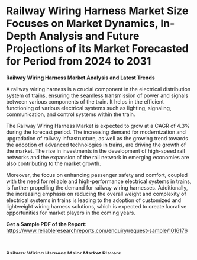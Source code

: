<p><h1>Railway Wiring Harness Market Size Focuses on Market Dynamics, In-Depth Analysis and Future Projections of its Market Forecasted for Period from 2024 to 2031</h1></p><p><strong>Railway Wiring Harness Market Analysis and Latest Trends</strong></p>
<p><p>A railway wiring harness is a crucial component in the electrical distribution system of trains, ensuring the seamless transmission of power and signals between various components of the train. It helps in the efficient functioning of various electrical systems such as lighting, signaling, communication, and control systems within the train.</p><p>The Railway Wiring Harness Market is expected to grow at a CAGR of 4.3% during the forecast period. The increasing demand for modernization and upgradation of railway infrastructure, as well as the growing trend towards the adoption of advanced technologies in trains, are driving the growth of the market. The rise in investments in the development of high-speed rail networks and the expansion of the rail network in emerging economies are also contributing to the market growth.</p><p>Moreover, the focus on enhancing passenger safety and comfort, coupled with the need for reliable and high-performance electrical systems in trains, is further propelling the demand for railway wiring harnesses. Additionally, the increasing emphasis on reducing the overall weight and complexity of electrical systems in trains is leading to the adoption of customized and lightweight wiring harness solutions, which is expected to create lucrative opportunities for market players in the coming years.</p></p>
<p><strong>Get a Sample PDF of the Report:&nbsp;</strong> <a href="https://www.reliableresearchreports.com/enquiry/request-sample/1016176">https://www.reliableresearchreports.com/enquiry/request-sample/1016176</a></p>
<p>&nbsp;</p>
<p><strong>Railway Wiring Harness Major Market Players</strong></p>
<p><p>The global railway wiring harness market is highly competitive and fragmented, with several key players dominating the market. Some of the prominent players in the market include Furukawa, Leoni, Hitachi, Nexans, Prysmian, TE Connectivity, Samvardhana Motherson, General Cable, Taihan, NKT, Huber-Suhner, Ls Cables & Systems, KEI Industries, CMI, Gaon Cable, Jiangnan Group, Helukabel, and Deca Cables.</p><p>One of the leading players in the market is Leoni, a German company that specializes in the development and production of wiring harness systems for various industries, including the railway sector. Leoni has a strong presence in the global market and is known for its innovative products and high-quality standards. The company has been experiencing steady market growth, driven by increasing demand for reliable and efficient wiring solutions in the railway industry.</p><p>Another key player in the market is TE Connectivity, a US-based company that offers a wide range of connectivity solutions, including wiring harnesses for the railway sector. TE Connectivity has a diverse product portfolio and a strong global presence, allowing it to cater to the needs of customers in different regions. The company has been focusing on expanding its market reach and enhancing its product offerings to sustain its growth in the railway wiring harness market.</p><p>In terms of sales revenue, Leoni reported sales of over 5 billion euros in 2020, while TE Connectivity reported sales of around 12 billion US dollars in the same year. These figures indicate the significant market size and growth potential of the railway wiring harness market, driven by increasing investments in railway infrastructure development and technological advancements in the transportation sector. With the growing demand for efficient and reliable wiring solutions in the railway industry, key players in the market are expected to continue to expand their market presence and drive innovation to meet the evolving needs of customers.</p></p>
<p>&nbsp;</p>
<p><strong>What Are The Key Opportunities For Railway Wiring Harness Manufacturers?</strong></p>
<p><p>The global railway wiring harness market is expected to experience significant growth over the forecast period, fueled by increasing investments in railway infrastructure development. Factors such as the rising demand for safety and efficiency in railway operations, along with the integration of advanced technologies like signal systems and train control systems, are driving market growth. Additionally, the increasing adoption of electric and hybrid trains is expected to further boost the demand for railway wiring harnesses. The market is projected to witness a steady growth trajectory, with key players focusing on innovation and product development to capitalize on emerging opportunities.</p></p>
<p><strong>Inquire or Share Your Questions If Any Before Purchasing This Report:</strong> <a href="https://www.reliableresearchreports.com/enquiry/pre-order-enquiry/1016176">https://www.reliableresearchreports.com/enquiry/pre-order-enquiry/1016176</a></p>
<p>&nbsp;</p>
<p><strong>Market Segmentation</strong></p>
<p><strong>The Railway Wiring Harness Market Analysis by types is segmented into:</strong></p>
<p><ul><li>Power Cable</li><li>Transmission Cable</li><li>Jumper Cable</li><li>Others</li></ul></p>
<p><p>Railway wiring harness market offers various types of cables including Power Cable, Transmission Cable, Jumper Cable, and others. Power Cable is used to transmit electrical power, while Transmission Cable is used for data transmission. Jumper Cable is typically used to connect two points temporarily. The "Others" category may include specialized cables for specific applications or custom requirements. These different cable types cater to various needs in the railway industry, providing efficient and reliable electrical connections for various railway systems.</p></p>
<p><strong>Purchase this Report:&nbsp;</strong><a href="https://www.reliableresearchreports.com/purchase/1016176">https://www.reliableresearchreports.com/purchase/1016176</a></p>
<p>&nbsp;</p>
<p><strong>The Railway Wiring Harness Market Industry Research by Application is segmented into:</strong></p>
<p><ul><li>HVAC</li><li>Lighting Harness</li><li>Brake Harness</li><li>Traction System Harness</li><li>Engine Harness</li><li>Infotainment</li><li>Others</li></ul></p>
<p><p>Railway wiring harness is an essential component that is used in various applications in the railway industry. These applications include HVAC, lighting harness, brake harness, traction system harness, engine harness, infotainment, and others. The HVAC harness is used for heating, ventilation, and air conditioning systems, while lighting harnesses are used for interior and exterior lighting. Brake harnesses control the braking system, traction system harnesses power the train's movement, and engine harnesses manage the engine components. Infotainment harnesses handle onboard entertainment systems, while others refer to various additional applications in the railway sector.</p></p>
<p>&nbsp;</p>
<p><strong>In terms of Region, the Railway Wiring Harness Market Players available by Region are:</strong></p>
<p>
    <p> <strong> North America: </strong>
        <ul>
            <li>United States</li>
            <li>Canada</li>
        </ul>
        </p> 
    <p> <strong> Europe: </strong>
        <ul>
            <li>Germany</li>
            <li>France</li>
            <li>U.K.</li>
            <li>Italy</li>
            <li>Russia</li>
        </ul>
        </p> 
    <p> <strong> Asia-Pacific: </strong>
        <ul>
            <li>China</li>
            <li>Japan</li>
            <li>South Korea</li>
            <li>India</li>
            <li>Australia</li>
            <li>China Taiwan</li>
            <li>Indonesia</li>
            <li>Thailand</li>
            <li>Malaysia</li>
        </ul>
        </p> 
    <p> <strong> Latin America: </strong>
        <ul>
            <li>Mexico</li>
            <li>Brazil</li>
            <li>Argentina Korea</li>
            <li>Colombia</li>
        </ul>
        </p> 
    <p> <strong> Middle East & Africa: </strong>
        <ul>
            <li>Turkey</li>
            <li>Saudi</li>
            <li>Arabia</li>
            <li>UAE</li>
            <li>Korea</li>
        </ul>
    </p>
    </p>
<p><p>The Railway Wiring Harness Market is expected to witness significant growth across all regions, with Asia Pacific (APAC) and Europe leading the market. APAC is expected to dominate the market with a market share of 35%, followed by Europe with a share of 30%. North America (NA) and China are also expected to experience substantial growth, with market shares of 20% and 15% respectively. The USA is expected to hold a 10% market share in the Railway Wiring Harness Market.</p></p>
<p><strong>Purchase this Report: </strong><a href="https://www.reliableresearchreports.com/purchase/1016176">https://www.reliableresearchreports.com/purchase/1016176</a></p>
<p>&nbsp;<strong>Get a Sample PDF of the Report:&nbsp;&nbsp;</strong><a href="https://www.reliableresearchreports.com/enquiry/request-sample/1016176">https://www.reliableresearchreports.com/enquiry/request-sample/1016176</a></p>
<p><strong></strong></p>
<p><p><a href="https://github.com/SarahFahey88/Market-Research-Report-List-1/blob/main/340003110669.md">ソケット溶接サーモウェル</a></p><p><a href="https://github.com/AKSHATREPORTPRIME/Market-Research-Report-List-3/blob/main/ferrite-bead-inductors-market.md">Ferrite Bead Inductors Market</a></p><p><a href="https://github.com/mancsybtousav/Market-Research-Report-List-1/blob/main/piezoelectric-speaker-market.md">Piezoelectric Speaker Market</a></p></p>